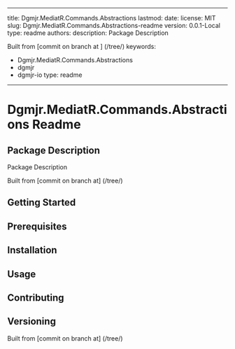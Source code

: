 ---

title: Dgmjr.MediatR.Commands.Abstractions
lastmod:
date:
license: MIT
slug: Dgmjr.MediatR.Commands.Abstractions-readme
version: 0.0.1-Local
type: readme
authors:
description: Package Description

Built from [commit  on branch  at ]
(/tree/)
keywords:
- Dgmjr.MediatR.Commands.Abstractions
- dgmjr
- dgmjr-io
type: readme
------------

# Dgmjr.MediatR.Commands.Abstractions Readme

## Package Description

Package Description

Built from [commit  on branch  at]
(/tree/)

## Getting Started

## Prerequisites

## Installation

## Usage

## Contributing

## Versioning

Built from [commit  on branch  at]
(/tree/)
